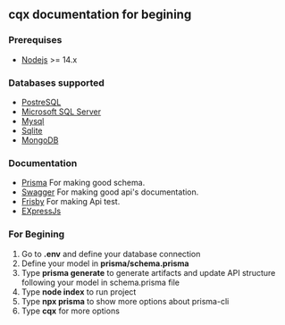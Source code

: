 ## cqx documentation for begining

### Prerequises
- [Nodejs](https://nodejs.org/) >= 14.x

### Databases supported
- [PostreSQL](https://www.prisma.io/docs/concepts/database-connectors/postgresql)
- [Microsoft SQL Server](https://www.prisma.io/docs/concepts/database-connectors/sql-server)
- [Mysql](https://www.prisma.io/docs/concepts/database-connectors/mysql)
- [Sqlite](https://www.prisma.io/docs/concepts/database-connectors/sqlite)
- [MongoDB](https://www.mongodb.com/)


### Documentation
- [Prisma](https://www.prisma.io/docs/reference/api-reference/prisma-schema-reference) For making good schema.
- [Swagger](https://github.com/OAI/OpenAPI-Specification/blob/main/versions/3.0.3.md#schemaObject) For making good api's documentation.
- [Frisby](https://docs.frisbyjs.com/) For making Api test.
- [EXpressJs](https://expressjs.com/fr/4x/api.html)


### For Begining
1. Go to **.env** and define your database connection
2. Define your model in **prisma/schema.prisma**
3. Type **prisma generate** to generate artifacts and update API structure following your model in schema.prisma file
4. Type **node index** to run project
5. Type **npx prisma** to show more options about prisma-cli
6. Type **cqx** for more options